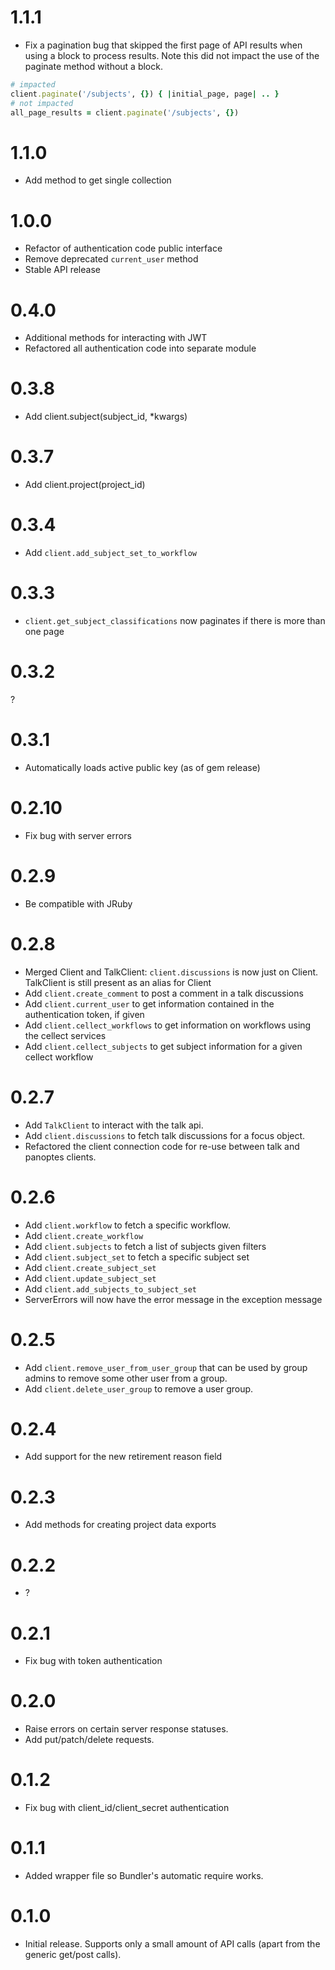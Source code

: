 # 1.1.1

* Fix a pagination bug that skipped the first page of API results when using a block to process results. Note this did not impact the use of the paginate method without a block.

```ruby
# impacted
client.paginate('/subjects', {}) { |initial_page, page| .. }
# not impacted
all_page_results = client.paginate('/subjects', {})
```

# 1.1.0

* Add method to get single collection

# 1.0.0

* Refactor of authentication code public interface
* Remove deprecated `current_user` method
* Stable API release

# 0.4.0

* Additional methods for interacting with JWT
* Refactored all authentication code into separate module

# 0.3.8

* Add client.subject(subject_id, *kwargs)

# 0.3.7

* Add client.project(project_id)

# 0.3.4

* Add `client.add_subject_set_to_workflow`

# 0.3.3

* `client.get_subject_classifications` now paginates if there is more than one page

# 0.3.2

?

# 0.3.1

* Automatically loads active public key (as of gem release)

# 0.2.10

* Fix bug with server errors

# 0.2.9

* Be compatible with JRuby

# 0.2.8

* Merged Client and TalkClient: `client.discussions` is now just on Client. TalkClient is still present as an alias for Client
* Add `client.create_comment` to post a comment in a talk discussions
* Add `client.current_user` to get information contained in the authentication token, if given
* Add `client.cellect_workflows` to get information on workflows using the cellect services
* Add `client.cellect_subjects` to get subject information for a given cellect workflow

# 0.2.7

* Add `TalkClient` to interact with the talk api.
* Add `client.discussions` to fetch talk discussions for a focus object.
* Refactored the client connection code for re-use between talk and panoptes clients.

# 0.2.6

* Add `client.workflow` to fetch a specific workflow.
* Add `client.create_workflow`
* Add `client.subjects` to fetch a list of subjects given filters
* Add `client.subject_set` to fetch a specific subject set
* Add `client.create_subject_set`
* Add `client.update_subject_set`
* Add `client.add_subjects_to_subject_set`
* ServerErrors will now have the error message in the exception message

# 0.2.5

* Add `client.remove_user_from_user_group` that can be used by group admins to remove some other user from a group.
* Add `client.delete_user_group` to remove a user group.

# 0.2.4

* Add support for the new retirement reason field

# 0.2.3

* Add methods for creating project data exports

# 0.2.2

* ?

# 0.2.1

* Fix bug with token authentication

# 0.2.0

* Raise errors on certain server response statuses.
* Add put/patch/delete requests.

# 0.1.2

* Fix bug with client_id/client_secret authentication

# 0.1.1

* Added wrapper file so Bundler's automatic require works.

# 0.1.0

* Initial release. Supports only a small amount of API calls (apart from the generic get/post calls).

